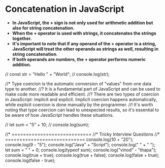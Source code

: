 # Concatenation in JavaScript
- **In JavaScript, the + sign is not only used for arithmetic addition but also for string concatenation.**
- **When the + operator is used with strings, it concatenates the strings together.**
- **It's important to note that if any operand of the + operator is a string, JavaScript will treat the other operands as strings as well, resulting in string concatenation.**
- **If both operands are numbers, the + operator performs numeric addition.**

// const str = "Hello " + "World";
// console.log(str);

//* Type coercion is the automatic conversion of "values" from one data type to another.
//? It is a fundamental part of JavaScript and can be used to make code more readable and efficient.
//? There are two types of coercion in JavaScript: implicit and explicit. Implicit coercion happens automatically, while explicit coercion is done manually by the programmer.
//! It's worth noting that type coercion can lead to unexpected results, so it's essential to be aware of how JavaScript handles these situations.

// let sum = "5" + 10;
// console.log(sum);

//* ============================
//* Tricky Interview Questions
//* ============================
console.log(10 + "20");
console.log(9 - "5");
console.log("Java" + "Script");
console.log(" " + " ");
let sum = " " + 0;
console.log(typeof sum);
console.log("vinod" - "thapa");
console.log(true + true);
console.log(true + false);
console.log(false + true);
console.log(false - true);
